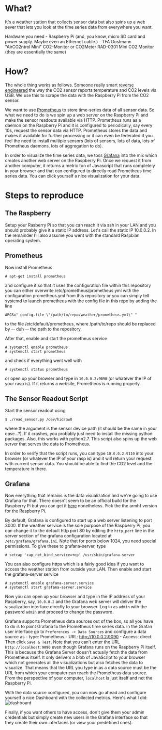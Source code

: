 # What?
It's a weather station that collects sensor data but also spins up a web sever that lets you look at the time series data from everywhere you want.

Hardware you need
    - Raspberry Pi (and, you know, micro SD card and power supply. Maybe even an Ethernet cable.)
    - TFA Dostmann "AirCO2ntrol Mini" CO2-Monitor or CO2Meter RAD-0301 Mini CO2 Monitor (they are essentially the same)


# How?
The whole thing works as follows. Someone really smart [reverse
engineered](https://hackaday.io/project/5301-reverse-engineering-a-low-cost-usb-co-monitor/log/17909-all-your-base-are-belong-to-us)
the way the CO2 sensor reports temperature and CO2 levels via USB. We use this
to scrape the data with the Raspberry Pi from the CO2 sensor.

We want to use [Prometheus](https://prometheus.io/) to store time-series data
of all sensor data. So what we need to do is we spin up a web server on the
Raspberry Pi and make the sensor readouts available via HTTP. Prometheus runs
as a daemon on the Raspberry Pi and it is configured to periodically, say every
10s, request the sensor data via HTTP. Prometheus stores the data and makes it
available for further processing or it can even be federated if you feel the
need to install multiple sensors (lots of sensors, lots of data, lots of
Prometheus daemons, lots of aggregation to do).

In order to visualize the time series data, we toss
[Grafana](https://grafana.com/) into the mix which creates another web server
on the Raspberry Pi. Once we request it from another computer, it returns a
metric ton of Javascript that runs completely in your browser and that can
configured to directly read Prometheus time series data. You can click yourself
a nice visualization for your data. 


# Steps to reproduce
## The Raspberry
Setup your Rasberry Pi so that you can reach it via ssh in your LAN and you
should probably give it a static IP address. Let's call the static IP 10.0.0.2. In the remainder I'll also assume you went with the standard Raspbian operating system.

## Prometheus
Now install Prometheus 
```
# apt-get install prometheus
```
and configure it so that it uses the configuration file within this repository
you can either overwrite /etc/prometheus/prometheus.yml with the configuration
prometheus.yml from this repository or you can simply tell systemd to launch
prometheus with the config file in this repo by adding the line
```
ARGS="-config.file \"/path/to/repo/weather/prometheus.yml\" "
```
to the file /etc/default/prometheus, where  /path/to/repo should be replaced by
-- duh -- the path to the repository.

After that, enable and start the prometheus service
```
# systemctl enable prometheus
# systemctl start prometheus
```
and check if everything went well with
```
# systemctl status prometheus
```
or open up your browser and type in `10.0.0.2:9090` (or whatever the IP of your rasp is). If it returns a website, Prometheus is running properly.



## The Sensor Readout Script
Start the sensor readout using
```
$ ./read_sensor.py /dev/hidraw0
```
where the argument is the sensor device path (it should be the same in your
case...?). If it crashes, you probably just need to install the missing python
packages. Also, this works with python2.7. This script also spins up the web
server that serves the data to Prometheus.

In order to verify that the script runs, you can type `10.0.0.2:9110` into your browser (or whatever the IP of your rasp is) and it will return your request with current sensor data. You should be able to find the CO2 level and the temperature in there.


## Grafana
Now everything that remains is the data visualization and we're going to use Grafana for that. There doesn't seem to be an official build for the Raspberry Pi but you can get it [here](https://github.com/fg2it/grafana-on-raspberry) nonetheless. Pick the the armhf version for the Raspberry Pi.

By default, Grafana is configured to start up a web server listening to port 3000. If the weather service is the sole purpose of the Raspberry Pi, you can change it to the default http port 80 by editing the `http_port` line in the server section of the grafana configuration located at `/etc/grafana/grafana.ini`. Note that for ports below 1024, you need special permissions. To give these to grafana-server, type
```
# setcap 'cap_net_bind_service=+ep' /usr/sbin/grafana-server
```
You can also configure https which is a fairly good idea if you want to access the weather station from outside your LAN. Then enable and start the grafana-server service
```
# systemctl enable grafana-server.service
# systemctl start grafana-server.service
```

Now you can open up your browser and type in the IP address of your Raspberry, say, `10.0.0.2` and the Grafana web server will deliver the visualization interface directly to your browser. Log in as `admin` with the password `admin` and proceed to change the password.

Grafana supports Prometheus data sources out of the box, so all you have to do is to point Grafana to the Prometheus time series data. In the Grafan user interface go to `Preferences -> Data Sources` and configure a data source as
    - type: Prometheus
    - URL: http://10.0.0.2:9090
    - Access: direct
Then click `Save & Test`. Note that you can't enter the URL `http://localhost:9090` even though Grafana runs on the Raspberry Pi itself. This is because the Grafana Server doesn't actually fetch the data from Prometheus itself. It only delivers a blob of JavaScript to your browser which not generates all the visualizations but also fetches the data to visualize. That means that the URL you type in as a data source must be the URL from which your computer can reach the Prometheus data source. From the perspective of your computer, `localhost` is just itself and not the Raspberry Pi.

With the data source configured, you can now go ahead and configure yourself a nice Dashboard with the collected metrics. Here's what I did:
![dashboard](http://github.com/dino-r/weather/dashboard.jpg)

Finally, if you want others to have access, don't give them your admin credentials but simply create new users in the Grafana interface so that they create their own interfaces (or view your predefined ones).

